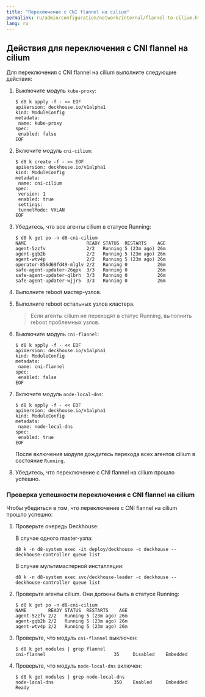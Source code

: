```yaml
---
title: "Переключение с CNI flannel на cilium"
permalink: ru/admin/configuration/network/internal/flannel-to-cilium.html
lang: ru
---
```


## Действия для переключения с CNI flannel на cilium

Для переключения с CNI flannel на cilium выполните следующие действия:

1. Выключите модуль `kube-proxy`:

   ```shell
   $ d8 k apply -f - << EOF
   apiVersion: deckhouse.io/v1alpha1
   kind: ModuleConfig
   metadata:
    name: kube-proxy
   spec:
    enabled: false
   EOF
   ```

1. Включите модуль `cni-cilium`:

   ```shell
   $ d8 k create -f - << EOF
   apiVersion: deckhouse.io/v1alpha1
   kind: ModuleConfig
   metadata:
    name: cni-cilium
   spec:
    version: 1
    enabled: true
    settings:
    tunnelMode: VXLAN
   EOF
   ```

1. Убедитесь, что все агенты cilium в статусе Running:

   ```shell
   $ d8 k get po -n d8-cni-cilium
   NAME                      READY STATUS  RESTARTS    AGE
   agent-5zzfv               2/2   Running 5 (23m ago) 26m
   agent-gqb2b               2/2   Running 5 (23m ago) 26m
   agent-wtv4p               2/2   Running 5 (23m ago) 26m
   operator-856d69fd49-mlglv 2/2   Running 0           26m
   safe-agent-updater-26qpk  3/3   Running 0           26m
   safe-agent-updater-qlbrh  3/3   Running 0           26m
   safe-agent-updater-wjjr5  3/3   Running 0           26m
   ```

1. Выполните reboot мастер-узлов.

1. Выполните reboot остальных узлов кластера.

   > Если агенты cilium не переходят в статус Running, выполнить reboot проблемных узлов.

1. Выключите модуль `cni-flannel`:

   ```shell
   $ d8 k apply -f - << EOF
   apiVersion: deckhouse.io/v1alpha1
   kind: ModuleConfig
   metadata:
    name: cni-flannel
   spec:
    enabled: false
   EOF
   ```

1. Включите модуль `node-local-dns`:

   ```shell
   $ d8 k apply -f - << EOF
   apiVersion: deckhouse.io/v1alpha1
   kind: ModuleConfig
   metadata:
    name: node-local-dns
   spec:
    enabled: true
   EOF
   ```

   После включения модуля дождитесь перехода всех агентов cilium в состояние `Running`.

1. Убедитесь, что переключение с CNI flannel на cilium прошло успешно.

### Проверка успешности переключения с CNI flannel на cilium

Чтобы убедиться в том, что переключение с CNI flannel на cilium прошло успешно:

1. Проверьте очередь Deckhouse:

   В случае одного master-узла:

   ```shell
   d8 k -n d8-system exec -it deploy/deckhouse -c deckhouse -- deckhouse-controller queue list
   ```

   В случае мультимастерной инсталляции:

   ```shell
   d8 k -n d8-system exec svc/deckhouse-leader -c deckhouse -- deckhouse-controller queue list
   ```

2. Проверьте агенты cilium. Они должны быть в статусе Running:

   ```shell
   $ d8 k get po -n d8-cni-cilium
   NAME        READY STATUS  RESTARTS    AGE
   agent-5zzfv 2/2   Running 5 (23m ago) 26m
   agent-gqb2b 2/2   Running 5 (23m ago) 26m
   agent-wtv4p 2/2   Running 5 (23m ago) 26m
   ```

3. Проверьте, что модуль `cni-flannel` выключен:

   ```shell
   $ d8 k get modules | grep flannel
   cni-flannel                         35     Disabled    Embedded
   ```

4. Проверьте, что модуль `node-local-dns` включен:

   ```shell
   $ d8 k get modules | grep node-local-dns
   node-local-dns                      350    Enabled     Embedded     Ready
   ```
